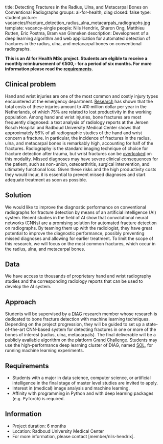 title: Detecting Fractures in the Radius, Ulna, and Metacarpal Bones on Conventional Radiographs
groups: ai-for-health, diag
closed: false
type: student
picture: vacancies/fracture_detection_radius_ulna_metacarpals_radiographs.jpg
template: vacancy-single
people: Nils Hendrix, Sharon Ong, Matthieu Rutten, Eric Postma, Bram van Ginneken
description: Development of a deep learning algorithm and web application for automated detection of fractures in the radius, ulna, and metacarpal bones on conventional radiographs. 

**This is an AI for Health MSc project. Students are elgible to receive a monthly reimbursement of €500,- for a period of six months. For more information please read the [requirements](https://www.ai-for-health.nl/requirements/).**

## Clinical problem
Hand and wrist injuries are one of the most common and costly injury types encountered at the emergency department. [Research](https://www.injuryjournal.com/article/S0020-1383(16)30147-4/fulltext) has shown that the total costs of these injuries amount to 410 million dollar per year in the Netherlands, of which 75% are related to lost productivity in the working population. Among hand and wrist injuries, bone fractures are most frequently diagnosed: a text analysis of radiology reports at the Jeroen Bosch Hospital and Radboud University Medical Center shows that approximately 56% of all radiographic studies of the hand and wrist concern a fracture. In particular, the incidence of fractures in the radius, ulna, and metacarpal bones is remarkably high, accounting for half of the fractures. Radiography is the standard imaging technique of choice for fracture detection after trauma, but wrist fractures can be [overlooked](https://link.springer.com/article/10.1007%2Fs10140-014-1278-1) on this modality. Missed diagnoses may have severe clinical consequences for the patient, such as non-union, osteoarthritis, surgical intervention, and ultimately functional loss. Given these risks and the high productivity costs they would incur, it is essential to prevent missed diagnoses and start adequate treatment as soon as possible.   

## Solution 
We would like to improve the diagnostic performance on conventional radiographs for fracture detection by means of an artificial intelligence (AI) system. Recent studies in the field of AI show that convolutional neural networks (CNNs) are a promising solution for automated fracture detection on radiographs. By teaming them up with the radiologist, they have great potential to improve the diagnostic performance, possibly preventing missed diagnoses and allowing for earlier treatment. To limit the scope of this research, we will focus on the most common fractures, which occur in the radius, ulna, and metacarpal bones. 

## Data
We have access to thousands of proprietary hand and wrist radiography studies and the corresponding radiology reports that can be used to develop the AI system.

## Approach
Students will be supervised by a [DIAG](https://www.diagnijmegen.nl/) research member whose research is dedicated to bone fracture detection with machine learning techniques. Depending on the project progression, they will be guided to set up a state-of-the-art CNN-based system for detecting fractures in one or more of the bones of interest (radius, ulna, metacarpals). The final deliverable will be a publicly available algorithm on the platform [Grand Challenge](https://grand-challenge.org/algorithms/). Students may use the high-performance deep learning cluster of DIAG, named [SOL](https://rtc.diagnijmegen.nl/software/sol/), for running machine learning experiments.  

## Requirements
- Students with a major in data science, computer science, or artificial intelligence in the final stage of master level studies are invited to apply.
- Interest in (medical) image analysis and machine learning.
- Affinity with programming in Python and with deep learning packages (e.g. PyTorch) is required.

## Information
-	Project duration: 6 months
-	Location: Radboud University Medical Center
-	For more information, please contact [member/nils-hendrix]. 

